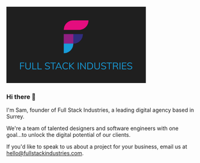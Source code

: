 <a href="https://www.fullstackindustries.com" target="_blank"><img src="https://github.com/samalexander/samalexander/raw/master/assets/FullStack%20Logo.png" height="200" /></a>

### Hi there 👋

I'm Sam, founder of Full Stack Industries, a leading digital agency based in Surrey.

We're a team of talented designers and software engineers with one goal...to unlock the digital potential of our clients.

If you'd like to speak to us about a project for your business, email us at [hello@fullstackindustries.com](mailto:hello@fullstackindustries.com).
